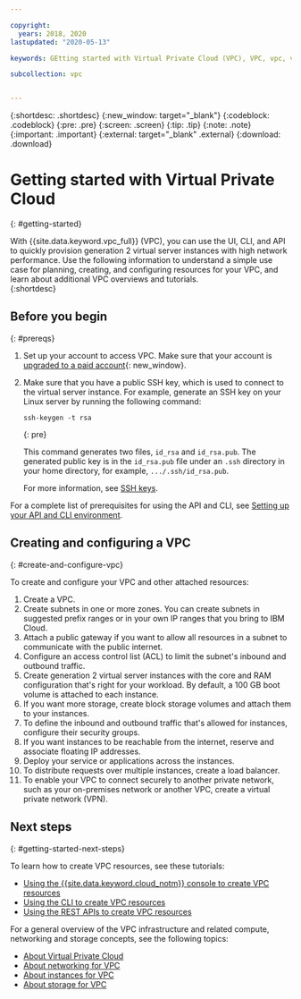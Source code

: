 ```yaml
---

copyright:
  years: 2018, 2020
lastupdated: "2020-05-13"

keywords: GEtting started with Virtual Private Cloud (VPC), VPC, vpc, virtual private cloud, IBM CLoud, Virtual Private Cloud, getting started, permissions, infrastructure, SSH key, CLI, API, console, public gateway, floating IP, IP ranges, BYoIP, generation 2, gen 2, gen2, virtual servers, virtual server instances, instances. vsi, virtual machines, server

subcollection: vpc


---
```


{:shortdesc: .shortdesc}
{:new_window: target="_blank"}
{:codeblock: .codeblock}
{:pre: .pre}
{:screen: .screen}
{:tip: .tip}
{:note: .note}
{:important: .important}
{:external: target="_blank" .external}
{:download: .download}

# Getting started with Virtual Private Cloud
{: #getting-started}

With {{site.data.keyword.vpc_full}} (VPC), you can use the UI, CLI, and API to quickly provision generation 2 virtual server instances with high network performance. Use the following information to understand a simple use case for planning, creating, and configuring resources for your VPC, and learn about additional VPC overviews and tutorials.  
{:shortdesc}

## Before you begin
{: #prereqs}

1. Set up your account to access VPC. Make sure that your account is [upgraded to a paid account](/docs/account?topic=account-accountfaqs#changeacct){: new_window}. 

2. Make sure that you have a public SSH key, which is used to connect to the virtual server instance. For example, generate an SSH key on your Linux server by running the following command:

    ```
    ssh-keygen -t rsa
    ``` 
    {: pre}

   This command generates two files, `id_rsa` and `id_rsa.pub`. The generated public key is in the `id_rsa.pub` file under an ``.ssh`` directory in your home directory, for example, ``.../.ssh/id_rsa.pub``.

   For more information, see [SSH keys](/docs/vpc?topic=vpc-ssh-keys).

For a complete list of prerequisites for using the API and CLI, see [Setting up your API and CLI environment](/docs/vpc?topic=vpc-set-up-environment).

## Creating and configuring a VPC
{: #create-and-configure-vpc}

To create and configure your VPC and other attached resources:

1. Create a VPC.
2. Create subnets in one or more zones. You can create subnets in suggested prefix ranges or in your own IP ranges that you bring to IBM Cloud.
3. Attach a public gateway if you want to allow all resources in a subnet to communicate with the public internet.
1. Configure an access control list (ACL) to limit the subnet's inbound and outbound traffic.
4. Create generation 2 virtual server instances with the core and RAM configuration that's right for your workload. By default, a 100 GB boot volume is attached to each instance.
5. If you want more storage, create block storage volumes and attach them to your instances.
1. To define the inbound and outbound traffic that's allowed for instances, configure their security groups.
1. If you want instances to be reachable from the internet, reserve and associate floating IP addresses.
5. Deploy your service or applications across the instances.
1. To distribute requests over multiple instances, create a load balancer.
1. To enable your VPC to connect securely to another private network, such as your on-premises network or another VPC, create a virtual private network (VPN).

## Next steps
{: #getting-started-next-steps}

To learn how to create VPC resources, see these tutorials:

* [Using the {{site.data.keyword.cloud_notm}} console to create VPC resources](/docs/vpc?topic=vpc-creating-a-vpc-using-the-ibm-cloud-console)
* [Using the CLI to create VPC resources](/docs/vpc?topic=vpc-creating-a-vpc-using-cli)
* [Using the REST APIs to create VPC resources](/docs/vpc?topic=vpc-creating-a-vpc-using-the-rest-apis)

For a general overview of the VPC infrastructure and related compute, networking and storage concepts, see the following topics:

* [About Virtual Private Cloud](/docs/vpc?topic=vpc-about-vpc#about-vpc)
* [About networking for VPC](/docs/vpc?topic=vpc-about-networking-for-vpc)
* [About instances for VPC](/docs/vpc?topic=vpc-about-advanced-virtual-servers)
* [About storage for VPC](/docs/vpc?topic=vpc-block-storage-about)
